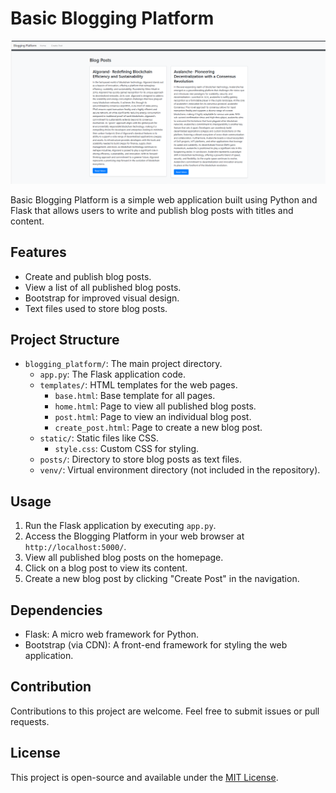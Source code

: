 # Basic Blogging Platform

![Basic Blogging Platform Screenshot](screenshot.png)

Basic Blogging Platform is a simple web application built using Python and Flask that allows users to write and publish blog posts with titles and content.

## Features

- Create and publish blog posts.
- View a list of all published blog posts.
- Bootstrap for improved visual design.
- Text files used to store blog posts.

## Project Structure

- `blogging_platform/`: The main project directory.
    - `app.py`: The Flask application code.
    - `templates/`: HTML templates for the web pages.
        - `base.html`: Base template for all pages.
        - `home.html`: Page to view all published blog posts.
        - `post.html`: Page to view an individual blog post.
        - `create_post.html`: Page to create a new blog post.
    - `static/`: Static files like CSS.
        - `style.css`: Custom CSS for styling.
    - `posts/`: Directory to store blog posts as text files.
    - `venv/`: Virtual environment directory (not included in the repository).

## Usage

1. Run the Flask application by executing `app.py`.
2. Access the Blogging Platform in your web browser at `http://localhost:5000/`.
3. View all published blog posts on the homepage.
4. Click on a blog post to view its content.
5. Create a new blog post by clicking "Create Post" in the navigation.

## Dependencies

- Flask: A micro web framework for Python.
- Bootstrap (via CDN): A front-end framework for styling the web application.

## Contribution

Contributions to this project are welcome. Feel free to submit issues or pull requests.

## License

This project is open-source and available under the [MIT License](LICENSE).
